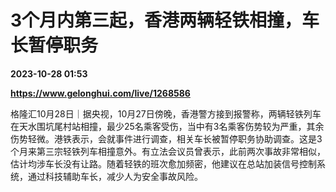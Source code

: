 # 3个月内第三起，香港两辆轻铁相撞，车长暂停职务

**2023-10-28 01:53**

**https://www.gelonghui.com/live/1268586**

格隆汇10月28日｜据央视，10月27日傍晚，香港警方接到报警称，两辆轻铁列车在天水围坑尾村站相撞，最少25名乘客受伤，当中有3名乘客伤势较为严重，其余伤势轻微。港铁表示，会就事件进行调查，相关车长被暂停职务协助调查。这是3个月来第三宗轻铁列车相撞意外。有立法会议员曾表示，此前两次事故非常相似，估计均涉车长没有让路。随着轻铁的班次愈加频密，他建议在总站加装信号控制系统，通过科技辅助车长，减少人为安全事故风险。